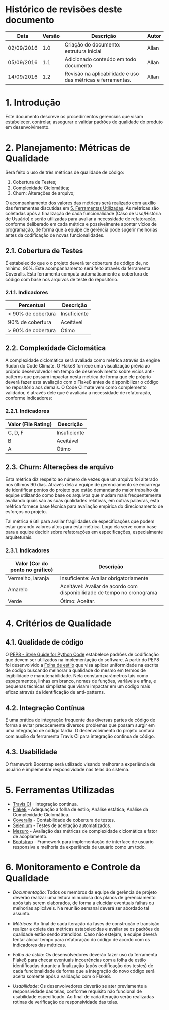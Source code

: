 # Histórico de revisões deste documento

|Data      |Versão|Descrição            |Autor    |
|----------|------|---------------------|---------|
|02/09/2016|1.0   |Criação do documento: estrutura inicial |Allan    |
|05/09/2016|1.1   |Adicionado conteúdo em todo documento   |Allan    |
|14/09/2016|1.2   |Revisão na aplicabilidade e uso das métricas e ferramentas.   |Allan    |

# 1. Introdução
Este documento descreve os procedimentos gerenciais que visam estabelecer, controlar, assegurar e validar padrões de qualidade do produto em desenvolvimento.

# 2. Planejamento: Métricas de Qualidade
Será feito o uso de três métricas de qualidade de código: 
1. Cobertura de Testes;
2. Complexidade Ciclomática;
3. Churn: Alterações de arquivo;

O acompanhamento dos valores das métricas será realizado com auxílio das ferramentas discutidas em [5. Ferramentas Utilizadas](#5-ferramentas-utilizadas). As métricas são coletadas após a finalização de cada funcionalidade (Caso de Uso/História de Usuário) e serão utilizadas para avaliar a necessidade de refatoração, conforme deliberado em cada métrica e possivelmente apontar vícios de programação, de forma que a equipe de gerência pode sugerir melhorias antes da codificação de novas funcionalidades.

## 2.1. Cobertura de Testes
É estabelecido que o o projeto deverá ter cobertura de código de, no mínimo, 90%. Este acompanhamento será feito através da ferramenta Coveralls. Esta ferramenta computa automaticamente a cobertura de código com base nos arquivos de teste do repositório.

### 2.1.1. Indicadores

|Percentual          |Descrição            |
|--------------------|---------------------|
| < 90% de cobertura | Insuficiente        |
| 90% de cobertura   | Aceitável           |
| > 90% de cobertura | Ótimo               |


## 2.2. Complexidade Ciclomática

A complexidade ciclomática será avaliada como métrica através da engine Rudon do Code Climate. O Flake8 fornece uma visualização prévia ao próprio desenvolvedor em tempo de desenvolvimento sobre vícios anti-patterns que possam impactar nesta métrica de forma que ele próprio deverá fazer esta avaliação com o Flake8 antes de disponibilizar o código no repositório aos demais. O Code Climate vem como complemento validador, é através dele que é avaliada a necessidade de refatoração, conforme indicadores:

### 2.2.1. Indicadores

|Valor (File Rating) |Descrição            |
|--------------------|---------------------|
|C, D, F             |Insuficiente         |
|B                   |Aceitável            |
|A                   |Ótimo                |


## 2.3. Churn: Alterações de arquivo

Esta métrica diz respeito ao número de vezes que um arquivo foi alterado nos últimos 90 dias. Através dela a equipe de gerenciamento se encarrega de identificar pontos do projeto que estão demandando maior trabalho da equipe utilizando como base os arquivos que mudam mais frequentemente avaliando quais são as suas qualidades relativas, em outras palavras, esta métrica fornece base técnica para avaliação empírica do direcionamento de esforços no projeto. 

Tal métrica é útil para avaliar fragilidades de especificações que podem estar gerando valores altos para esta métrica. Logo ela serve como base para a equipe decidir sobre refatorações em especificações, especialmente arquiteturais.


### 2.3.1. Indicadores

|Valor (Cor do ponto no gráfico)|Descrição            |
|-------------------------------|---------------------|
|Vermelho, laranja              |Insuficiente: Avaliar obrigatoriamente |
|Amarelo                        |Aceitável: Avaliar de acordo com disponibilidade de tempo no cronograma|
|Verde                          |Ótimo: Aceitar.                |

# 4. Critérios de Qualidade

## 4.1. Qualidade de código
O [PEP8 - Style Guide for Python Code](https://www.python.org/dev/peps/pep-0008/) estabelece padrões de codificação que devem ser utilizados na implementação do software. A partir do PEP8 foi desenvolvido a [Folha de estilo](https://github.com/fga-gpp-mds/2016.2-Time05/wiki/Folha-de-Estilo) que visa aplicar uniformidade na escrita de código buscando melhorar a qualidade do mesmo em termos de legibilidade e manutenabilidade. Nela constam parâmetros tais como espaçamentos, linhas em branco, nomes de funções, variáveis e afins, e pequenas técnicas simplistas que visam impactar em um código mais eficaz através da identificação de anti-patterns.

## 4.2. Integração Contínua
É uma prática de integração frequente das diversas partes de código de forma a evitar precocemente diversos problemas que possam surgir em uma integração de código tardia.
O desenvolvimento do projeto contará com auxílio da ferramenta Travis CI para integração contínua de código.

## 4.3. Usabilidade
O framework Bootstrap será utilizado visando melhorar a experiência de usuário e implementar responsividade nas telas do sistema. 

# 5. Ferramentas Utilizadas
* [Travis CI](https://travis-ci.org/fga-gpp-mds/2016.2-SAS_FGA) - Integração contínua.
* [Flake8](https://pypi.python.org/pypi/flake8/) - Adequação a folha de estilo; Análise estática; Análise da Complexidade Ciclomática.
* [Coveralls](https://coveralls.io/) - Contabilidade de cobertura de testes.
* [Selenium](http://www.seleniumhq.org/) - Testes de aceitação automatizados.
* [Mezuro](http://mezuro.org/pt) - Avaliação das métricas de complexidade ciclomática e fator de acoplamento.
* [Bootstrap](http://getbootstrap.com/) - Framework para implementação de interface de usuário responsiva e melhoria da experiência de usuário como um todo.

# 6. Monitoramento e Controle da Qualidade
* *Documentação*: Todos os membros da equipe de gerência de projeto deverão realizar uma leitura minuciosa dos planos de gerenciamento após tais serem elaborados, de forma a elucidar eventuais falhas ou melhorias aplicáveis. Na reunião semanal deverá ser abordado tal assunto.

* *Métricas*: Ao final de cada iteração da fases de construção e transição realizar a coleta das métricas estabelecidas e avaliar se os padrões de qualidade estão sendo atendidos. Caso não estejam, a equipe deverá tentar alocar tempo para refatoração do código de acordo com os indicadores das métricas.

* *Folha de estilo*: Os desenvolvedores deverão fazer uso da ferramenta Flake8 para checar eventuais incoerências com a folha de estilo identificadas durante a finalização (após codificação dos testes) de cada funcionalidade de forma que a integração do novo código será aceita somente após a validação com o Flake8.

* *Usabilidade*: Os desenvolvedores deverão se ater previamente a responsividade das telas, conforme requisito não funcional de usabilidade especificado. Ao final de cada iteração serão realizadas rotinas de verificação de responsividade das telas.